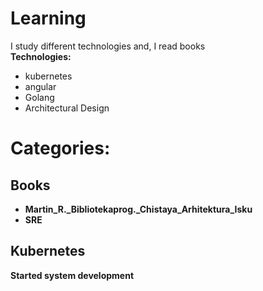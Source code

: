 # Learning

I study different technologies and, I read books<br>
**Technologies:**
- kubernetes
- angular
- Golang
- Architectural Design

# Categories: 

## Books

  *  **Martin_R._Bibliotekaprog._Chistaya_Arhitektura_Isku**
  *  **SRE** 

## Kubernetes
   
__Started system development__
